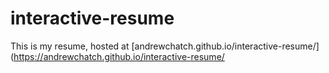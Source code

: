 # interactive-resume
This is my resume, hosted at [andrewchatch.github.io/interactive-resume/](https://andrewchatch.github.io/interactive-resume/

